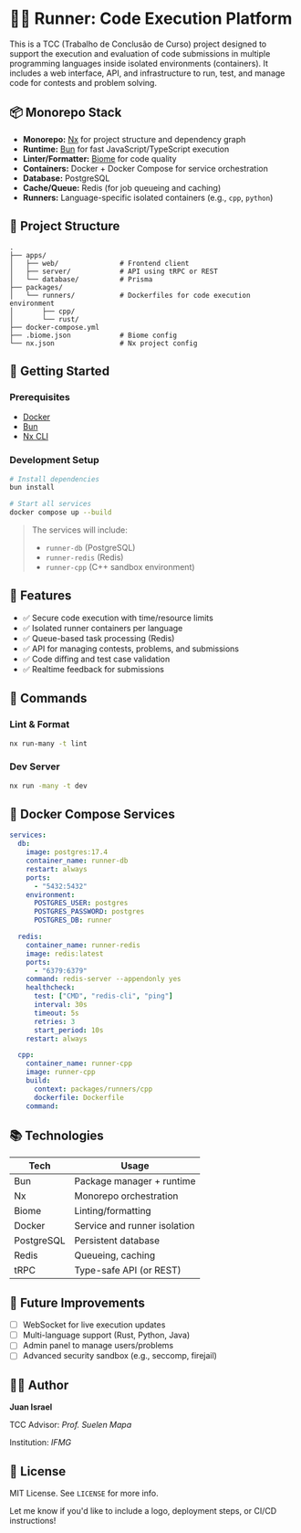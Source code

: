 # 🏃‍♂️ Runner: Code Execution Platform

This is a TCC (Trabalho de Conclusão de Curso) project designed to support the execution and evaluation of code submissions in multiple programming languages inside isolated environments (containers). It includes a web interface, API, and infrastructure to run, test, and manage code for contests and problem solving.

## 📦 Monorepo Stack

* **Monorepo:** [Nx](https://nx.dev/) for project structure and dependency graph
* **Runtime:** [Bun](https://bun.sh/) for fast JavaScript/TypeScript execution
* **Linter/Formatter:** [Biome](https://biomejs.dev/) for code quality
* **Containers:** Docker + Docker Compose for service orchestration
* **Database:** PostgreSQL
* **Cache/Queue:** Redis (for job queueing and caching)
* **Runners:** Language-specific isolated containers (e.g., `cpp`, `python`)


## 🧱 Project Structure

```
.
├── apps/
│   ├── web/               # Frontend client
│   ├── server/            # API using tRPC or REST
│   └── database/          # Prisma
├── packages/
│   └── runners/           # Dockerfiles for code execution environment
│       ├── cpp/           
│       └── rust/          
├── docker-compose.yml 
├── .biome.json            # Biome config
└── nx.json                # Nx project config
```


## 🚀 Getting Started

### Prerequisites

* [Docker](https://www.docker.com/)
* [Bun](https://bun.sh/)
* [Nx CLI](https://nx.dev/cli/nx)

### Development Setup

```bash
# Install dependencies
bun install

# Start all services
docker compose up --build
```

> The services will include:
>
> * `runner-db` (PostgreSQL)
> * `runner-redis` (Redis)
> * `runner-cpp` (C++ sandbox environment)


## 🧪 Features

* ✅ Secure code execution with time/resource limits
* ✅ Isolated runner containers per language
* ✅ Queue-based task processing (Redis)
* ✅ API for managing contests, problems, and submissions
* ✅ Code diffing and test case validation
* ✅ Realtime feedback for submissions


## 🧰 Commands

### Lint & Format

```bash
nx run-many -t lint
```

### Dev Server

```bash
nx run -many -t dev
```

## 🐳 Docker Compose Services

```yaml
services:
  db:
    image: postgres:17.4
    container_name: runner-db
    restart: always
    ports:
      - "5432:5432"
    environment:
      POSTGRES_USER: postgres
      POSTGRES_PASSWORD: postgres
      POSTGRES_DB: runner

  redis:
    container_name: runner-redis
    image: redis:latest
    ports:
      - "6379:6379"
    command: redis-server --appendonly yes
    healthcheck:
      test: ["CMD", "redis-cli", "ping"]
      interval: 30s
      timeout: 5s
      retries: 3
      start_period: 10s
    restart: always

  cpp:
    container_name: runner-cpp
    image: runner-cpp
    build:
      context: packages/runners/cpp
      dockerfile: Dockerfile
    command:
```

## 📚 Technologies

| Tech       | Usage                        |
| ---------- | ---------------------------- |
| Bun        | Package manager + runtime    |
| Nx         | Monorepo orchestration       |
| Biome      | Linting/formatting           |
| Docker     | Service and runner isolation |
| PostgreSQL | Persistent database          |
| Redis      | Queueing, caching            |
| tRPC       | Type-safe API (or REST)      |

## 📖 Future Improvements

* [ ] WebSocket for live execution updates
* [ ] Multi-language support (Rust, Python, Java)
* [ ] Admin panel to manage users/problems
* [ ] Advanced security sandbox (e.g., seccomp, firejail)

## 🧑‍💻 Author

**Juan Israel** 

TCC Advisor: *Prof. Suelen Mapa*


Institution: *IFMG*

## 📜 License

MIT License. See `LICENSE` for more info.

Let me know if you'd like to include a logo, deployment steps, or CI/CD instructions!

